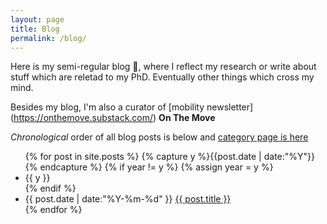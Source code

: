 ```yaml
---
layout: page
title: Blog
permalink: /blog/
---
```


Here is my semi-regular blog &#128221;, where I reflect my research or write about stuff which are reletad to my PhD. Eventually other things which cross my mind.

Besides my blog, I'm also a curator of [mobility newsletter] (https://onthemove.substack.com/) **On The Move**

*Chronological* order of all blog posts is below and [category page is here](categories.html)

<ul class="listing">
{% for post in site.posts %}
  {% capture y %}{{post.date | date:"%Y"}}{% endcapture %}
  {% if year != y %}
    {% assign year = y %}
    <li class="listing-seperator">{{ y }}</li>
  {% endif %}
  <li class="listing-item">
    <time datetime="{{ post.date | date:"%Y-%m-%d" }}">{{ post.date | date:"%Y-%m-%d" }}</time>
    <a href="{{ post.url }}" title="{{ post.title }}">{{ post.title }}</a>
  </li>
{% endfor %}
</ul>
